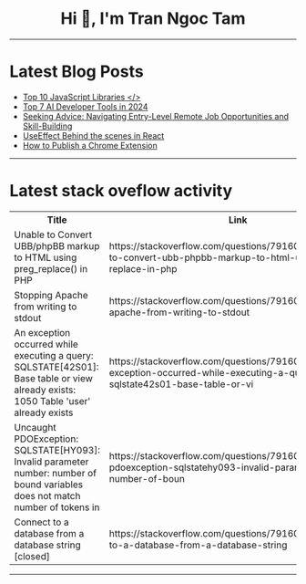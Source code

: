 <h1 align="center">Hi 👋, I'm Tran Ngoc Tam</h1>

---

# Latest Blog Posts 
<!-- BLOG-POST-LIST:START -->
- [Top 10 JavaScript Libraries &lt;/&gt;](https://dev.to/wicked_sarkar/top-10-javascript-libraries--4j5j)
- [Top 7 AI Developer Tools in 2024](https://dev.to/julep/top-7-ai-developer-tools-in-2024-2n5i)
- [Seeking Advice: Navigating Entry-Level Remote Job Opportunities and Skill-Building](https://dev.to/abel5173/seeking-advice-navigating-entry-level-remote-job-opportunities-and-skill-building-1ccn)
- [UseEffect Behind the scenes in React](https://dev.to/joedev090/useeffect-behind-the-scenes-in-react-3mhb)
- [How to Publish a Chrome Extension](https://dev.to/techelopment/how-to-publish-a-chrome-extension-3o1k)
<!-- BLOG-POST-LIST:END -->

---

# Latest stack oveflow activity
<table>
  <tr><th>Title</th><th>Link</th></tr>
  <!-- STACKOVERFLOW:START --><tr><td>Unable to Convert UBB/phpBB markup to HTML using preg_replace&lpar;&rpar; in PHP</td><td>https://stackoverflow.com/questions/79160251/unable-to-convert-ubb-phpbb-markup-to-html-using-preg-replace-in-php</td></tr><tr><td>Stopping Apache from writing to stdout</td><td>https://stackoverflow.com/questions/79160247/stopping-apache-from-writing-to-stdout</td></tr><tr><td>An exception occurred while executing a query: SQLSTATE[42S01]: Base table or view already exists: 1050 Table &#39;user&#39; already exists</td><td>https://stackoverflow.com/questions/79160202/an-exception-occurred-while-executing-a-query-sqlstate42s01-base-table-or-vi</td></tr><tr><td>Uncaught PDOException: SQLSTATE[HY093]: Invalid parameter number: number of bound variables does not match number of tokens in</td><td>https://stackoverflow.com/questions/79160080/uncaught-pdoexception-sqlstatehy093-invalid-parameter-number-number-of-boun</td></tr><tr><td>Connect to a database from a database string [closed]</td><td>https://stackoverflow.com/questions/79160039/connect-to-a-database-from-a-database-string</td></tr><!-- STACKOVERFLOW:END -->
</table>

---


